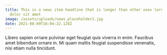 ```yaml
---
title: This is a news item headline that is longer than other ones lorem ipsum
  dolor sit amet
image: /assets/uploads/news_placeholder2.jpg
date: 2021-08-09T16:04:22.128Z
---
```

Libero sapien ornare pulvinar eget feugiat quis viverra in enim. Faucibus amet bibendum ornare in. Mi quam mattis feugiat suspendisse venenatis, nisi etiam nulla tincidunt.